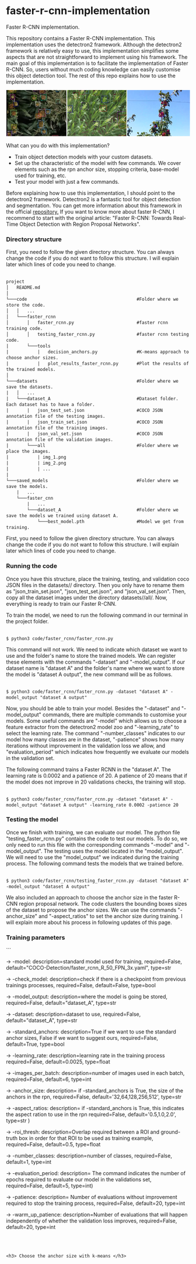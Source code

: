 # faster-r-cnn-implementation
Faster R-CNN implementation.

This repository contains a Faster R-CNN implementation. This implementation uses the detectron2 framework. Although the detectron2 framework is relatively easy to use, this implementation simplifies some aspects that are not straightforward to implement using his framework. The main goal of this implementation is to facilitate the implementation of Faster R-CNN. So, users without much coding knowledge can easily customise this object detection tool. The rest of this repo explains how to use the implementation.

<p class="aligncenter">
<img src="https://github.com/adrianxsalazar/faster-r-cnn-implementation/blob/master/readme_images/detection_sample.png" alt="detection sample">
</p>


What can you do with this implementation?
<ul>
 <li>Train object detection models with your custom datasets.</li>
 <li>Set up the characteristic of the model with few commands. We cover elements such as the rpn anchor size, stopping criteria, base-model used for training, etc.</li>
 <li>Test your model with just a few commands.</li>
</ul>

Before explaining how to use this implementation, I should point to the detectron2 framework. Detectron2 is a fantastic tool for object detection and segmentation.  You can get more information about this framework in the official <a href="https://github.com/facebookresearch/detectron2">repository.</a> If you want to know more about faster R-CNN, I recommend to start with the original article: "Faster R-CNN: Towards Real-Time Object Detection with Region Proposal Networks".

<h3> Directory structure </h3>

First, you need to follow the given directory structure. You can always change the code if you do not want to follow this structure. I will explain later which lines of code you need to change.


```

project
│   README.md    
│
└───code                                          #Folder where we store the code.
│   │   ...
│   └───faster_rcnn
│       │   faster_rcnn.py                        #faster rcnn training code.
│       │   testing_faster_rcnn.py                #faster rcnn testing code.
|       └───tools
|           |   decision_anchors.py               #K-means approach to choose anchor sizes.
|           |   plot_results_faster_rcnn.py       #Plot the results of the trained models.
│   
└───datasets                                      #Folder where we save the datasets.
|   │   ...
|   └───dataset_A                                 #Dataset folder. Each dataset has to have a folder.
|       |   json_test_set.json                    #COCO JSON annotation file of the testing images.
|       |   json_train_set.json                   #COCO JSON annotation file of the training images.
|       |   json_val_set.json                     #COCO JSON annotation file of the validation images.
|       └───all                                   #Folder where we place the images.
|           | img_1.png
|           | img_2.png
|           | ...
|   
└───saved_models                                  #Folder where we save the models.
    |   ...
    └───faster_cnn                                
        |   ...
        └───dataset_A                             #Folder where we save the models we trained using dataset A.
            └───best_model.pth                    #Model we get from training.

```


First, you need to follow the given directory structure. You can always change the code if you do not want to follow this structure. I will explain later which lines of code you need to change.


<h3> Running the code </h3>
Once you have this structure, place the training, testing, and validation coco JSON files in the datasets/<name_of_your_dataset>/ directory. Then you only have to rename them as "json_train_set.json", "json_test_set.json", and "json_val_set.json". Then, copy all the dataset images under the directory datasets/<name_of_your_dataset>/all/. Now, everything is ready to train our Faster R-CNN.


To train the model,  we need to run the following command in our terminal in the project folder.

```

$ python3 code/faster_rcnn/faster_rcnn.py

```


This command will not work. We need to indicate which dataset we want to use and the folder's name to store the trained models. We can register these elements with the commands "-dataset" and "-model_output". If our dataset name is "dataset A" and the folder's name where we want to store the model is "dataset A output", the new command will be as follows.


```

$ python3 code/faster_rcnn/faster_rcnn.py -dataset "dataset A" -model_output "dataset A output"

```

Now, you should be able to train your model. Besides the "-dataset" and "-model_output" commands, there are multiple commands to customise your models. Some useful commands are "-model" which allows us to choose a feature extractor from the detectron2 model zoo and "-learning_rate" to select the learning rate.  The command "-number_classes" indicates to our model how many classes are in the dataset,  "-patience" shows how many iterations without improvement in the validation loss we allow, and "evaluation_period" which indicates how frequently we evaluate our models in the validation set.

The following command trains a Faster RCNN in the "dataset A". The learning rate is 0.0002 and a patience of 20. A patience of 20 means that if the model does not improve in 20 validations checks, the training will stop.

```

$ python3 code/faster_rcnn/faster_rcnn.py -dataset "dataset A" -model_output "dataset A output" -learning_rate 0.0002 -patience 20

```

<h3> Testing the model </h3>
Once we finish with training, we can evaluate our model. The python file "testing_faster_rcnn.py" contains the code to test our models.  To do so,  we only need to run this file with the corresponding commands "-model" and "-model_output". The testing uses the model located in the "model_output". We will need to use the "model_output" we indicated during the training process. The following command tests the models that we trained before.

```

$ python3 code/faster_rcnn/testing_faster_rcnn.py -dataset "dataset A" -model_output "dataset A output"

```


We also included an approach to choose the anchor size in the faster R-CNN region proposal network. The code clusters the bounding boxes sizes of the dataset to propose the anchor sizes. We can use the commands "-anchor_size" and "-aspect_ratios" to set the anchor size during training. I will explain more about his process in following updates of this page.

<h3> Training parameters </h3>
```

-> -model: description=standard model used for training,
            required=False, default="COCO-Detection/faster_rcnn_R_50_FPN_3x.yaml", type=str

-> -check_model: description=check if there is a checkpoint from previous trainings processes,
            required=False, default=False, type=bool

-> -model_output: description=where the model is going be stored,
            required=False, default="dataset_A", type=str

-> -dataset: description=dataset to use,
            required=False, default="dataset_A", type=str

-> -standard_anchors: description=True if we want to use the standard anchor sizes, False if we want to suggest ours,
            required=False, default=True, type=bool

-> -learning_rate: description=learning rate in the training process
            required=False, default=0.0025, type=float

-> -images_per_batch: description=number of images used in each batch,
            required=False, default=6, type=int

-> -anchor_size: description= if -standard_anchors is True, the size of the anchors in the rpn,
            required=False, default='32,64,128,256,512', type=str

-> -aspect_ratios: description= if -standard_anchors is True, this indicates the aspect ration to use in the rpn
            required=False, default='0.5,1.0,2.0', type=str )

-> -roi_thresh: description=Overlap required between a ROI and ground-truth box in order for that ROI to be used as training example,
            required=False, default=0.5, type=float

-> -number_classes: description=number of classes,
            required=False, default=1, type=int

-> -evaluation_period: description= The command indicates the number of epochs required to evaluate our model in the validations set,
            required=False, default=5, type=int)

-> -patience: description= Number of evaluations without improvement required to stop the training process,
            required=False, default=20, type=int

-> -warm_up_patience: description=Number of evaluations that will happen independently of whether the validation loss improves,
            required=False, default=20, type=int


```



<h3> Choose the anchor size with k-means </h3>
